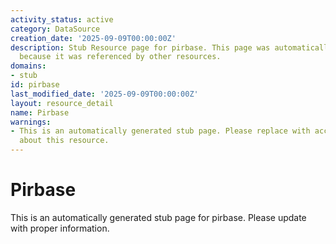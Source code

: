 ```yaml
---
activity_status: active
category: DataSource
creation_date: '2025-09-09T00:00:00Z'
description: Stub Resource page for pirbase. This page was automatically generated
  because it was referenced by other resources.
domains:
- stub
id: pirbase
last_modified_date: '2025-09-09T00:00:00Z'
layout: resource_detail
name: Pirbase
warnings:
- This is an automatically generated stub page. Please replace with accurate information
  about this resource.
---
```


# Pirbase

This is an automatically generated stub page for pirbase. Please update with proper information.
